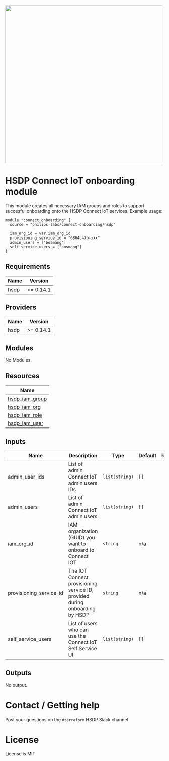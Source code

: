 <img src="https://cdn.rawgit.com/hashicorp/terraform-website/master/content/source/assets/images/logo-hashicorp.svg" width="500px">

# HSDP Connect IoT onboarding module
This module creates all necessary IAM groups and roles to support succesful onboarding onto the HSDP Connect IoT services. Example usage:

```hcl
module "connect_onboarding" {
  source = "philips-labs/connect-onboarding/hsdp"

  iam_org_id = var.iam_org_id
  provisioning_service_id = "6864c47b-xxx"
  admin_users = ["bosmang"]
  self_service_users = ["bosmang"]
}
```

## Requirements

| Name | Version |
|------|---------|
| hsdp | >= 0.14.1 |

## Providers

| Name | Version |
|------|---------|
| hsdp | >= 0.14.1 |

## Modules

No Modules.

## Resources

| Name |
|------|
| [hsdp_iam_group](https://registry.terraform.io/providers/philips-software/hsdp/0.14.1/docs/resources/iam_group) |
| [hsdp_iam_org](https://registry.terraform.io/providers/philips-software/hsdp/0.14.1/docs/data-sources/iam_org) |
| [hsdp_iam_role](https://registry.terraform.io/providers/philips-software/hsdp/0.14.1/docs/resources/iam_role) |
| [hsdp_iam_user](https://registry.terraform.io/providers/philips-software/hsdp/0.14.1/docs/data-sources/iam_user) |

## Inputs

| Name | Description | Type | Default | Required |
|------|-------------|------|---------|:--------:|
| admin\_user\_ids | List of admin Connect IoT admin users IDs | `list(string)` | `[]` | no |
| admin\_users | List of admin Connect IoT admin users | `list(string)` | `[]` | no |
| iam\_org\_id | IAM organization (GUID) you want to onboard to Connect IOT | `string` | n/a | yes |
| provisioning\_service\_id | The IOT Connect provisioning service ID, provided during onboarding by HSDP | `string` | n/a | yes |
| self\_service\_users | List of users who can use the Connect IoT Self Service UI | `list(string)` | `[]` | no |

## Outputs

No output.

# Contact / Getting help

Post your questions on the `#terraform` HSDP Slack channel

# License

License is MIT

